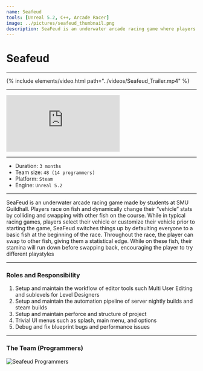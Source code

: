 ```yaml
---
name: Seafeud
tools: [Unreal 5.2, C++, Arcade Racer]
image: ../pictures/seafeud_thumbnail.png
description: SeaFeud is an underwater arcade racing game where players ride on a variety of fast fish. Swap fish mid-race to dynamically change your abilities, items, and stats. With eight different characters and three different courses to select from, players can have endless fun racing the seas.
---
```


# Seafeud

***

{% include elements/video.html path="../videos/Seafeud_Trailer.mp4" %}

***

<iframe src="https://store.steampowered.com/app/2322020/" frameborder="0"></iframe>

***

- Duration:             `3 months`
- Team size:            `48 (14 programmers)`
- Platform:             `Steam`
- Engine:               `Unreal 5.2`

***

SeaFeud is an underwater arcade racing game made by students at SMU Guildhall. Players race on fish and dynamically change their “vehicle” stats by colliding and swapping with other fish on the course. While in typical racing games, players select their vehicle or customize their vehicle prior to starting the game, SeaFeud switches things up by defaulting everyone to a basic fish at the beginning of the race. Throughout the race, the player can swap to other fish, giving them a statistical edge. While on these fish, their stamina will run down before swapping back, encouraging the player to try different playstyles

***

### Roles and Responsibility

1. Setup and maintain the workflow of editor tools such Multi User Editing and sublevels for Level Designers
2. Setup and maintain the automation pipeline of server nightly builds and steam builds
3. Setup and maintain perforce and structure of project
4. Trivial UI menus such as splash, main menu, and options
5. Debug and fix blueprint bugs and performance issues

***

### The Team (Programmers)

![Seafeud Programmers](../pictures/seafeud_programmers.webp)